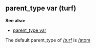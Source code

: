 ## parent_type var (turf)
**See also:**
*   [parent_type var](/ref/datum/var/parent_type.md) 


The default parent_type of [/turf](/ref/turf.md)  is [/atom](/ref/atom.md) 